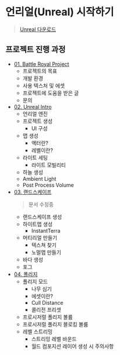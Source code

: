 # 언리얼(Unreal) 시작하기

> [Unreal 다운로드](https://www.unrealengine.com/ko/feed?sessionInvalidated=true)

## 프로젝트 진행 과정

- [01. Battle Royal Project](https://github.com/algoribi/TIL/blob/main/UnrealEngine/BattleRoyal_project/01_Battle_Royal_Project.md)
  - 프로젝트의 목표
  - 개발 환경
  - 사용 텍스처 및 에셋
  - 프로젝트에 도움을 받은 글
  - 문의
- [02. Unreal Intro](https://github.com/algoribi/TIL/blob/main/UnrealEngine/BattleRoyal_project/02_Unreal_intro.md)
  - 언리얼 엔진
  - 프로젝트 생성
    - UI 구성
  - 맵 생성
    - 액터란?
    - 레벨이란?
  - 라이트 세팅
    - 라이트 모빌리티
  - 하늘 생성
  - Ambient Light
  - Post Process Volume
- [03. 랜드스케이프](https://github.com/algoribi/TIL/blob/main/UnrealEngine/BattleRoyal_project/03_Landscape.md)
  > 문서 수정중
  - 랜드스케이프 생성
  - 하이트맵 생성
    - InstantTerra
  - 머티리얼 만들기
    - 텍스쳐 찾기
    - 노멀맵 만들기
  - 바다 생성
  - 포그
- [04. 폴리지](https://github.com/algoribi/TIL/blob/main/UnrealEngine/BattleRoyal_project/04_Foliage.md)
  - 폴리지 모드
    - 나무 심기
    - 에셋이란?
    - Cull Distance
    - 콜리전 프리셋
  - 프로시저럴 폴리지 볼륨
  - 프로시저럴 폴리지 블로킹 볼륨
  - 레벨 스트리밍
    - 스트리밍 레벨 바운드
    - 월드 컴포지션 레이어 생성 시 주의사항
